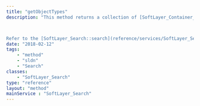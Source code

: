 ```yaml
---
title: "getObjectTypes"
description: "This method returns a collection of [SoftLayer_Container_Search_ObjectType](reference/datatypes/SoftLayer_Container_Search_ObjectType) containers that specify which indexed object types and properties are exposed for the current user.  These object types can be used to discover searchable data and to create or validate object index search strings. 



Refer to the [SoftLayer_Search::search](reference/services/SoftLayer_Search/search) and [SoftLayer_Search::advancedSearch](reference/services/SoftLayer_Search/advancedSearch) methods for information on using object types and properties in search strings. "
date: "2018-02-12"
tags:
    - "method"
    - "sldn"
    - "Search"
classes:
    - "SoftLayer_Search"
type: "reference"
layout: "method"
mainService : "SoftLayer_Search"
---
```

